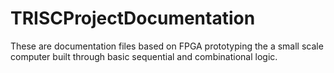 # TRISCProjectDocumentation
These are documentation files based on FPGA prototyping the a small scale computer built through basic sequential and combinational logic.
